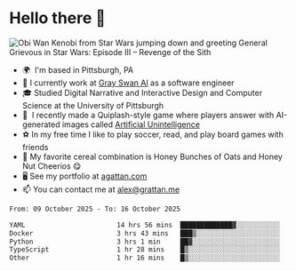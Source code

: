 <!--
**GameDog9988/GameDog9988** is a ✨ _special_ ✨ repository because its `README.md` (this file) appears on your GitHub profile.

Here are some ideas to get you started:

- 🔭 I’m currently working on ...
- 🌱 I’m currently learning ...
- 👯 I’m looking to collaborate on ...
- 🤔 I’m looking for help with ...
- 💬 Ask me about ...
- 📫 How to reach me: ...
- 😄 Pronouns: ...
- ⚡ Fun fact: ...
-->



Hello there 👋
==================================

![Obi Wan Kenobi from Star Wars jumping down and greeting General Grievous in Star Wars: Episode III – Revenge of the Sith](https://github.com/agrattan0820/agrattan0820/assets/51346343/689e56eb-29be-46a5-a079-28ea727b5f7e)


- 🌍  I'm based in Pittsburgh, PA
- 🦢  I currently work at [Gray Swan AI](https://www.grayswan.ai) as a software engineer
- 🎓  Studied Digital Narrative and Interactive Design and Computer Science at the University of Pittsburgh
- 👾  I recently made a Quiplash-style game where players answer with AI-generated images called [Artificial Unintelligence](https://github.com/agrattan0820/artificial-unintelligence)
- ⚽  In my free time I like to play soccer, read, and play board games with friends
- 🥣  My favorite cereal combination is Honey Bunches of Oats and Honey Nut Cheerios 😋
- 🖥️  See my portfolio at [agattan.com](http://agrattan.com/)
- 📫  You can contact me at [alex@grattan.me](mailto:alex@grattan.me)

<!--START_SECTION:waka-->

```txt
From: 09 October 2025 - To: 16 October 2025

YAML                       14 hrs 56 mins  █████████████▓░░░░░░░░░░░   54.77 %
Docker                     3 hrs 43 mins   ███▒░░░░░░░░░░░░░░░░░░░░░   13.65 %
Python                     3 hrs 1 min     ██▓░░░░░░░░░░░░░░░░░░░░░░   11.10 %
TypeScript                 1 hr 28 mins    █▒░░░░░░░░░░░░░░░░░░░░░░░   05.43 %
Other                      1 hr 16 mins    █▒░░░░░░░░░░░░░░░░░░░░░░░   04.69 %
```

<!--END_SECTION:waka-->
